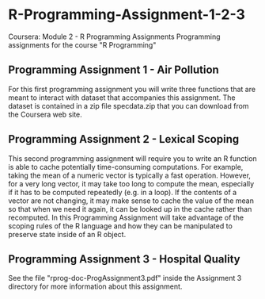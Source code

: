 # R-Programming-Assignment-1-2-3
Coursera: Module 2 - R Programming Assignments
Programming assignments for the course "R Programming"

## Programming Assignment 1 - Air Pollution 
For this first programming assignment you will write three functions that are meant to
interact with dataset that accompanies this assignment. The dataset is contained in a zip
file specdata.zip that you can download from the Coursera web site.

## Programming Assignment 2 - Lexical Scoping
This second programming assignment will require you to write an R function is able to
cache potentially time-consuming computations. For example, taking the mean of a numeric
vector is typically a fast operation. However, for a very long vector, it may take too
long to compute the mean, especially if it has to be computed repeatedly (e.g. in a loop).
If the contents of a vector are not changing, it may make sense to cache the value of the mean so that when we need it again, it can be looked up in the cache rather than
recomputed. In this Programming Assignment will take advantage of the scoping rules of
the R language and how they can be manipulated to preserve state inside of an R object.

## Programming Assignment 3 - Hospital Quality
See the file "rprog-doc-ProgAssignment3.pdf" inside the Assignment 3 directory for more
information about this assignment.
